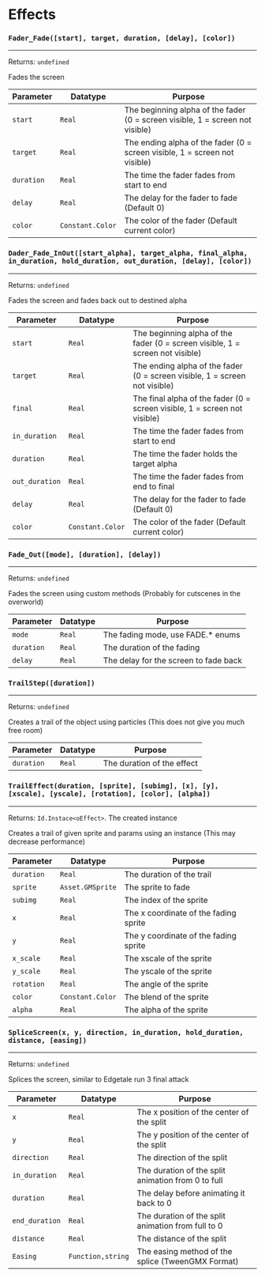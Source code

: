 # Effects

### `Fader_Fade([start], target, duration, [delay], [color])`
---
 Returns: `undefined`

Fades the screen

| Parameter | Datatype  | Purpose |
|-----------|-----------|---------|
|`start` |`Real` |The beginning alpha of the fader (0 = screen visible, 1 = screen not visible) |
|`target` |`Real` |The ending alpha of the fader (0 = screen visible, 1 = screen not visible) |
|`duration` |`Real` |The time the fader fades from start to end |
|`delay` |`Real` |The delay for the fader to fade (Default 0) |
|`color` |`Constant.Color` |The color of the fader (Default current color) |







### `Dader_Fade_InOut([start_alpha], target_alpha, final_alpha, in_duration, hold_duration, out_duration, [delay], [color])`
---
 Returns: `undefined`

Fades the screen and fades back out to destined alpha

| Parameter | Datatype  | Purpose |
|-----------|-----------|---------|
|`start` |`Real` |The beginning alpha of the fader (0 = screen visible, 1 = screen not visible) |
|`target` |`Real` |The ending alpha of the fader (0 = screen visible, 1 = screen not visible) |
|`final` |`Real` |The final alpha of the fader (0 = screen visible, 1 = screen not visible) |
|`in_duration` |`Real` |The time the fader fades from start to end |
|`duration` |`Real` |The time the fader holds the target alpha |
|`out_duration` |`Real` |The time the fader fades from end to final |
|`delay` |`Real` |The delay for the fader to fade (Default 0) |
|`color` |`Constant.Color` |The color of the fader (Default current color) |












### `Fade_Out([mode], [duration], [delay])`
---
 Returns: `undefined`

Fades the screen using custom methods (Probably for cutscenes in the overworld)

| Parameter | Datatype  | Purpose |
|-----------|-----------|---------|
|`mode` |`Real` |The fading mode, use FADE.\* enums |
|`duration` |`Real` |The duration of the fading |
|`delay` |`Real` |The delay for the screen to fade back |






### `TrailStep([duration])`
---
 Returns: `undefined`

Creates a trail of the object using particles (This does not give you much free room)

| Parameter | Datatype  | Purpose |
|-----------|-----------|---------|
|`duration` |`Real` |The duration of the effect |









### `TrailEffect(duration, [sprite], [subimg], [x], [y], [xscale], [yscale], [rotation], [color], [alpha])`
---
 Returns: `Id.Instace<oEffect>`. The created instance

Creates a trail of given sprite and params using an instance (This may decrease performance)

| Parameter | Datatype  | Purpose |
|-----------|-----------|---------|
|`duration` |`Real` |The duration of the trail |
|`sprite` |`Asset.GMSprite` |The sprite to fade |
|`subimg` |`Real` |The index of the sprite |
|`x` |`Real` |The x coordinate of the fading sprite |
|`y` |`Real` |The y coordinate of the fading sprite |
|`x_scale` |`Real` |The xscale of the sprite |
|`y_scale` |`Real` |The yscale of the sprite |
|`rotation` |`Real` |The angle of the sprite |
|`color` |`Constant.Color` |The blend of the sprite |
|`alpha` |`Real` |The alpha of the sprite |

### `SpliceScreen(x, y, direction, in_duration, hold_duration, distance, [easing])`
---
 Returns: `undefined`

Splices the screen, similar to Edgetale run 3 final attack

| Parameter | Datatype  | Purpose |
|-----------|-----------|---------|
|`x` |`Real` |The x position of the center of the split |
|`y` |`Real` |The y position of the center of the split |
|`direction` |`Real` |The direction of the split |
|`in_duration` |`Real` |The duration of the split animation from 0 to full |
|`duration` |`Real` |The delay before animating it back to 0 |
|`end_duration` |`Real` |The duration of the split animation from full to 0 |
|`distance` |`Real` |The distance of the split |
|`Easing` |`Function,string` |The easing method of the splice (TweenGMX Format) |
















